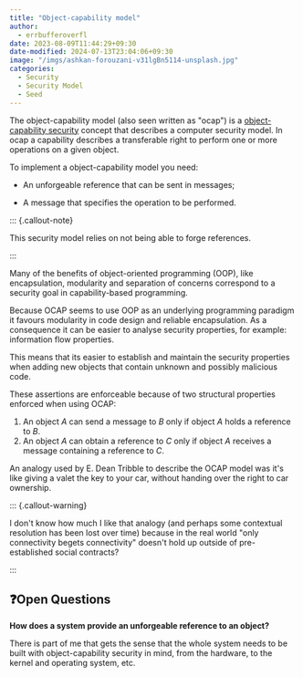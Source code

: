 ```yaml
---
title: "Object-capability model"
author:
  - errbufferoverfl
date: 2023-08-09T11:44:29+09:30
date-modified: 2024-07-13T23:04:06+09:30
image: "/imgs/ashkan-forouzani-v31lgBn5114-unsplash.jpg"
categories:
  - Security
  - Security Model
  - Seed
---
```

The object-capability model (also seen written as "ocap") is a [object-capability security](object-capability%20security) concept that describes a computer security model. In ocap a capability describes a transferable right to perform one or more operations on a given object.

To implement a object-capability model you need:

- An unforgeable reference that can be sent in messages;

- A message that specifies the operation to be performed.

::: {.callout-note}

This security model relies on not being able to forge references.

:::

Many of the benefits of object-oriented programming (OOP), like encapsulation, modularity and separation of concerns correspond to a security goal in capability-based programming.

Because OCAP seems to use OOP as an underlying programming paradigm it favours modularity in code design and reliable encapsulation. As a consequence it can be easier to analyse security properties, for example: information flow properties.

This means that its easier to establish and maintain the security properties when adding new objects that contain unknown and possibly malicious code.

These assertions are enforceable because of two structural properties enforced when using OCAP:

1. An object *A* can send a message to *B* only if object *A* holds a reference to *B*.
2. An object *A* can obtain a reference to *C* only if object *A* receives a message containing a reference to *C*.

An analogy used by E. Dean Tribble to describe the OCAP model was it's like giving a valet the key to your car, without handing over the right to car ownership.

::: {.callout-warning}

I don't know how much I like that analogy (and perhaps some contextual resolution has been lost over time) because in the real world "only connectivity begets connectivity" doesn't hold up outside of pre-established social contracts?

:::

## ❓Open Questions

**How does a system provide an unforgeable reference to an object?**

There is part of me that gets the sense that the whole system needs to be built with object-capability security in mind, from the hardware, to the kernel and operating system, etc.
